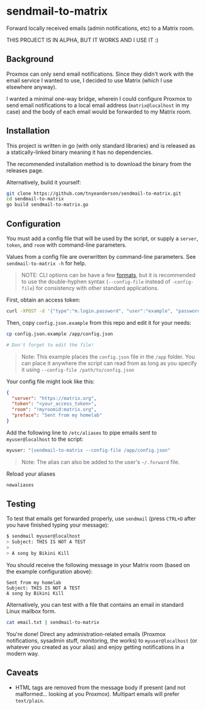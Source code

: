 # sendmail-to-matrix

Forward locally received emails (admin notifications, etc) to a Matrix room.

THIS PROJECT IS IN ALPHA, BUT IT WORKS AND I USE IT :)


## Background

Proxmox can only send email notifications. Since they didn't work with the email service I wanted to use, I decided to use Matrix (which I use elsewhere anyway).

I wanted a minimal one-way bridge, wherein I could configure Proxmox to send email notifications to a local email address (`matrix@localhost` in my case) and the body of each email would be forwarded to my Matrix room.


## Installation

This project is written in go (with only standard libraries) and is released as a statically-linked binary meaning it has no dependencies.

The recommended installation method is to download the binary from the releases page.

Alternatively, build it yourself:
```bash
git clone https://github.com/tnyeanderson/sendmail-to-matrix.git
cd sendmail-to-matrix
go build sendmail-to-matrix.go
```


## Configuration

You must add a config file that will be used by the script, or supply a `server`, `token`, and `room` with command-line parameters.

Values from a config file are overwritten by command-line parameters. See `sendmail-to-matrix -h` for help.

> NOTE: CLI options can be have a few [formats](https://pkg.go.dev/flag#hdr-Command_line_flag_syntax), but it is recommended to use the double-hyphen syntax (`--config-file` instead of `-config-file`) for consistency with other standard applications.

First, obtain an access token:
```bash
curl -XPOST -d '{"type":"m.login.password", "user":"example", "password":"wordpass"}' "https://homeserver:8448/_matrix/client/r0/login"
```

Then, copy `config.json.example` from this repo and edit it for your needs:
```bash
cp config.json.example /app/config.json

# Don't forget to edit the file!
```

> Note: This example places the `config.json` file in the `/app` folder. You can place it anywhere the script can read from as long as you specify it using `--config-file /path/to/config.json`

Your config file might look like this:
```json
{
  "server": "https://matrix.org",
  "token": "<your_access_token>",
  "room": "!myroomid:matrix.org",
  "preface": "Sent from my homelab"
}
```

Add the following line to `/etc/aliases` to pipe emails sent to `myuser@localhost` to the script:
```bash
myuser: "|sendmail-to-matrix --config-file /app/config.json"
```

> Note: The alias can also be added to the user's `~/.forward` file.

Reload your aliases
```bash
newaliases
```


## Testing

To test that emails get forwarded properly, use `sendmail` (press `CTRL+D` after you have finished typing your message):
```bash
$ sendmail myuser@localhost
> Subject: THIS IS NOT A TEST
>
> A song by Bikini Kill
```

You should receive the following message in your Matrix room (based on the example configuration above):
```
Sent from my homelab
Subject: THIS IS NOT A TEST
A song by Bikini Kill
```

Alternatively, you can test with a file that contains an email in standard Linux mailbox form.
```bash
cat email.txt | sendmail-to-matrix
```

You're done! Direct any administration-related emails (Proxmox notifications, sysadmin stuff, monitoring, the works) to `myuser@localhost` (or whatever you created as your alias) and enjoy getting notifications in a modern way.


## Caveats

- HTML tags are removed from the message body if present (and not malformed... looking at you Proxmox). Multipart emails will prefer `text/plain`.

